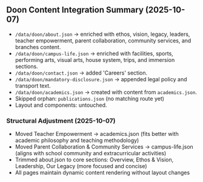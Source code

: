 ## Doon Content Integration Summary (2025-10-07)
- `/data/doon/about.json` → enriched with ethos, vision, legacy, leaders, teacher empowerment, parent collaboration, community services, and branches content.
- `/data/doon/campus-life.json` → enriched with facilities, sports, performing arts, visual arts, house system, trips, and immersion sections.
- `/data/doon/contact.json` → added 'Careers' section.
- `/data/doon/mandatory-disclosure.json` → appended legal policy and transport text.
- `/data/doon/academics.json` -> created with content from `academics.json`.
- Skipped orphan: `publications.json` (no matching route yet)
- Layout and components: untouched.

### Structural Adjustment (2025-10-07)
- Moved Teacher Empowerment → academics.json (fits better with academic philosophy and teaching methodology)
- Moved Parent Collaboration & Community Services → campus-life.json (aligns with school community and extracurricular activities)
- Trimmed about.json to core sections: Overview, Ethos & Vision, Leadership, Our Legacy (more focused and concise)
- All pages maintain dynamic content rendering without layout changes
